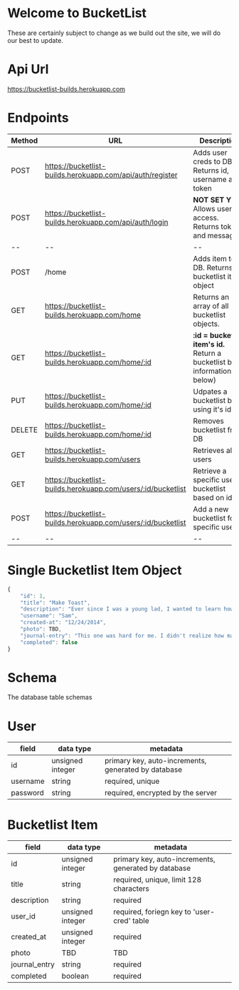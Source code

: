 # Welcome to BucketList
These are certainly subject to change as we build out the site, we will do our best to update. 

# Api Url 
https://bucketlist-builds.herokuapp.com

# Endpoints

| Method | URL | Description |
| -- | -- | -- |
| POST | https://bucketlist-builds.herokuapp.com/api/auth/register | Adds user creds to DB. Returns id, username and token |
| POST | https://bucketlist-builds.herokuapp.com/api/auth/login |**NOT SET YET** Allows user access. Returns token and message |
| -- | -- | -- |
| POST | /home | Adds item to DB. Returns bucketlist item object |
| GET | https://bucketlist-builds.herokuapp.com/home | Returns an array of all bucketlist objects. |
| GET | https://bucketlist-builds.herokuapp.com/home/:id | **:id = bucketlist item's id.** Return a bucketlist by id. information(see below) |
| PUT | https://bucketlist-builds.herokuapp.com/home/:id | Udpates a bucketlist by using it's id. |
| DELETE | https://bucketlist-builds.herokuapp.com/home/:id | Removes bucketlist from DB |
| GET | https://bucketlist-builds.herokuapp.com/users | Retrieves all users |
| GET | https://bucketlist-builds.herokuapp.com/users/:id/bucketlist | Retrieve a specific user's bucketlist based on id |
| POST | https://bucketlist-builds.herokuapp.com/users/:id/bucketlist | Add a new bucketlist for a specific user |
| -- | -- | -- |

# Single Bucketlist Item Object

```js
{
    "id": 1,
    "title": "Make Toast",
    "description": "Ever since I was a young lad, I wanted to learn how to make toast. Well, I've decided to finally tackle this dream",
    "username": "Sam",
    "created-at": "12/24/2014",
    "photo": TBD,
    "journal-entry": "This one was hard for me. I didn't realize how many different types of bread there were. I burnt the toast several times before I found the perfect cook time. I finally did it! Now I can pass this knowledge onto my precious children!",                 
    "completed": false
}
```

# Schema
The database table schemas

# User

| field | data type        | metadata |
| ----- | ---------------- | -- |
| id    | unsigned integer | primary key, auto-increments, generated by database |
| username | string        | required, unique |
| password | string | required, encrypted by the server |

# Bucketlist Item

| field | data type        | metadata |
| ----- | ---------------- | -- |
| id    | unsigned integer | primary key, auto-increments, generated by database |
| title | string | required, unique, limit 128 characters |
| description | string | required |
| user_id | unsigned integer | required, foriegn key to 'user-cred' table |
| created_at | unsigned integer | required |
| photo | TBD | TBD |
| journal_entry | string | required |
| completed | boolean | required |



